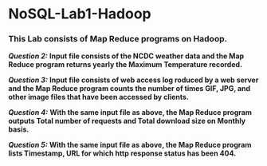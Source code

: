 # NoSQL-Lab1-Hadoop

### This Lab consists of Map Reduce programs on Hadoop.

***Question 2:*** **Input file consists of the NCDC weather data and the Map Reduce program returns yearly the Maximum Temperature recorded.**

***Question 3:*** **Input file consists of web access log roduced by a web server and the Map Reduce program counts the number of times GIF, JPG, and other image files that have been accessed by clients.**

***Question 4:*** **With the same input file as above, the Map Reduce program outputs Total number of requests and Total download size on Monthly basis.**

***Question 5:*** **With the same input file as above, the Map Reduce program lists Timestamp, URL for which http response status has been 404.**
